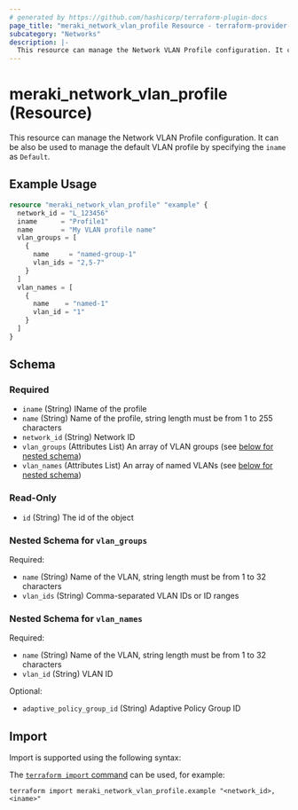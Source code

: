 ```yaml
---
# generated by https://github.com/hashicorp/terraform-plugin-docs
page_title: "meraki_network_vlan_profile Resource - terraform-provider-meraki"
subcategory: "Networks"
description: |-
  This resource can manage the Network VLAN Profile configuration. It can be also be used to manage the default VLAN profile by specifying the iname as Default.
---
```


# meraki_network_vlan_profile (Resource)

This resource can manage the Network VLAN Profile configuration. It can be also be used to manage the default VLAN profile by specifying the `iname` as `Default`.

## Example Usage

```terraform
resource "meraki_network_vlan_profile" "example" {
  network_id = "L_123456"
  iname      = "Profile1"
  name       = "My VLAN profile name"
  vlan_groups = [
    {
      name     = "named-group-1"
      vlan_ids = "2,5-7"
    }
  ]
  vlan_names = [
    {
      name    = "named-1"
      vlan_id = "1"
    }
  ]
}
```

<!-- schema generated by tfplugindocs -->
## Schema

### Required

- `iname` (String) IName of the profile
- `name` (String) Name of the profile, string length must be from 1 to 255 characters
- `network_id` (String) Network ID
- `vlan_groups` (Attributes List) An array of VLAN groups (see [below for nested schema](#nestedatt--vlan_groups))
- `vlan_names` (Attributes List) An array of named VLANs (see [below for nested schema](#nestedatt--vlan_names))

### Read-Only

- `id` (String) The id of the object

<a id="nestedatt--vlan_groups"></a>
### Nested Schema for `vlan_groups`

Required:

- `name` (String) Name of the VLAN, string length must be from 1 to 32 characters
- `vlan_ids` (String) Comma-separated VLAN IDs or ID ranges


<a id="nestedatt--vlan_names"></a>
### Nested Schema for `vlan_names`

Required:

- `name` (String) Name of the VLAN, string length must be from 1 to 32 characters
- `vlan_id` (String) VLAN ID

Optional:

- `adaptive_policy_group_id` (String) Adaptive Policy Group ID

## Import

Import is supported using the following syntax:

The [`terraform import` command](https://developer.hashicorp.com/terraform/cli/commands/import) can be used, for example:

```shell
terraform import meraki_network_vlan_profile.example "<network_id>,<iname>"
```
